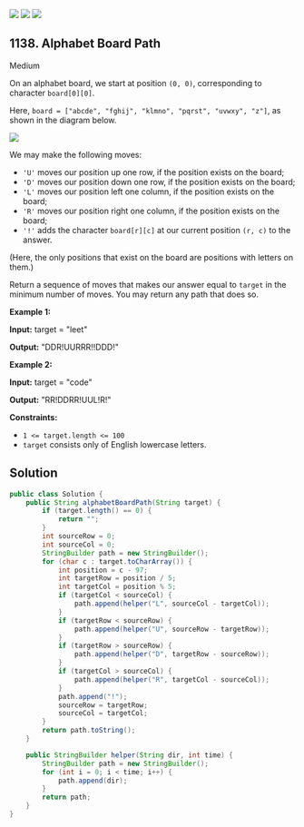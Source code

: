 [![](https://img.shields.io/github/stars/javadev/LeetCode-in-Java?label=Stars&style=flat-square)](https://github.com/javadev/LeetCode-in-Java)
[![](https://img.shields.io/github/forks/javadev/LeetCode-in-Java?label=Fork%20me%20on%20GitHub%20&style=flat-square)](https://github.com/javadev/LeetCode-in-Java/fork)
[![](https://img.shields.io/badge/-LeetCode%20in%20Kotlin-blue?style=flat-square)](https://github.com/javadev/LeetCode-in-Kotlin)

## 1138\. Alphabet Board Path

Medium

On an alphabet board, we start at position `(0, 0)`, corresponding to character `board[0][0]`.

Here, `board = ["abcde", "fghij", "klmno", "pqrst", "uvwxy", "z"]`, as shown in the diagram below.

![](https://assets.leetcode.com/uploads/2019/07/28/azboard.png)

We may make the following moves:

*   `'U'` moves our position up one row, if the position exists on the board;
*   `'D'` moves our position down one row, if the position exists on the board;
*   `'L'` moves our position left one column, if the position exists on the board;
*   `'R'` moves our position right one column, if the position exists on the board;
*   `'!'` adds the character `board[r][c]` at our current position `(r, c)` to the answer.

(Here, the only positions that exist on the board are positions with letters on them.)

Return a sequence of moves that makes our answer equal to `target` in the minimum number of moves. You may return any path that does so.

**Example 1:**

**Input:** target = "leet"

**Output:** "DDR!UURRR!!DDD!"

**Example 2:**

**Input:** target = "code"

**Output:** "RR!DDRR!UUL!R!"

**Constraints:**

*   `1 <= target.length <= 100`
*   `target` consists only of English lowercase letters.

## Solution

```java
public class Solution {
    public String alphabetBoardPath(String target) {
        if (target.length() == 0) {
            return "";
        }
        int sourceRow = 0;
        int sourceCol = 0;
        StringBuilder path = new StringBuilder();
        for (char c : target.toCharArray()) {
            int position = c - 97;
            int targetRow = position / 5;
            int targetCol = position % 5;
            if (targetCol < sourceCol) {
                path.append(helper("L", sourceCol - targetCol));
            }
            if (targetRow < sourceRow) {
                path.append(helper("U", sourceRow - targetRow));
            }
            if (targetRow > sourceRow) {
                path.append(helper("D", targetRow - sourceRow));
            }
            if (targetCol > sourceCol) {
                path.append(helper("R", targetCol - sourceCol));
            }
            path.append("!");
            sourceRow = targetRow;
            sourceCol = targetCol;
        }
        return path.toString();
    }

    public StringBuilder helper(String dir, int time) {
        StringBuilder path = new StringBuilder();
        for (int i = 0; i < time; i++) {
            path.append(dir);
        }
        return path;
    }
}
```